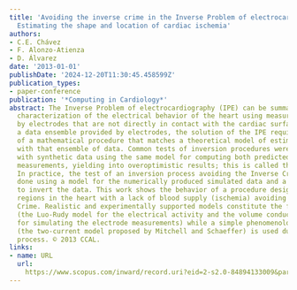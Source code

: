```yaml
---
title: 'Avoiding the inverse crime in the Inverse Problem of electrocardiography:
  Estimating the shape and location of cardiac ischemia'
authors:
- C.E. Chávez
- F. Alonzo-Atienza
- D. Álvarez
date: '2013-01-01'
publishDate: '2024-12-20T11:30:45.458599Z'
publication_types:
- paper-conference
publication: '*Computing in Cardiology*'
abstract: The Inverse Problem of electrocardiography (IPE) can be summarized as the
  characterization of the electrical behavior of the heart using measurements obtained
  by electrodes that are not directly in contact with the cardiac surfaces. Given
  a data ensemble provided by electrodes, the solution of the IPE requires the design
  of a mathematical procedure that matches a theoretical model of estimated measurements
  with that ensemble of data. Common tests of inversion procedures were often made
  with synthetic data using the same model for computing both predicted and estimated
  measurements, yielding into overoptimistic results; this is called the Inverse Crime.
  In practice, the test of an inversion process avoiding the Inverse Crime could be
  done using a model for the numerically produced simulated data and a different one
  to invert the data. This work shows the behavior of a procedure designed to characterize
  regions in the heart with a lack of blood supply (ischemia) avoiding the Inverse
  Crime. Realistic and experimentally supported models constitute the forward procedure
  (the Luo-Rudy model for the electrical activity and the volume conductor theory
  for simulating the electrode measurements) while a simple phenomenological model
  (the two-current model proposed by Mitchell and Schaeffer) is used during the inversion
  process. © 2013 CCAL.
links:
- name: URL
  url: 
    https://www.scopus.com/inward/record.uri?eid=2-s2.0-84894133009&partnerID=40&md5=c26bbb9c5e11f254ad79bfa079187578
---
```

